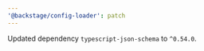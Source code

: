 ```yaml
---
'@backstage/config-loader': patch
---
```


Updated dependency `typescript-json-schema` to `^0.54.0`.
